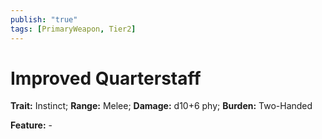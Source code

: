 ```yaml
---
publish: "true"
tags: [PrimaryWeapon, Tier2]
---
```

# Improved Quarterstaff

**Trait:** Instinct; **Range:** Melee; **Damage:** d10+6 phy; **Burden:** Two-Handed

**Feature:** -
